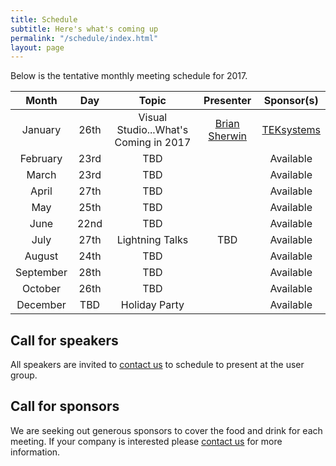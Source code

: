 ```yaml
---
title: Schedule
subtitle: Here's what's coming up
permalink: "/schedule/index.html"
layout: page
---
```


Below is the tentative monthly meeting schedule for 2017.

|   Month   |  Day |      Topic      | Presenter | Sponsor(s) |
|:---------:|:----:|:---------------:|:---------:|:----------:|
|  January  | 26th | Visual Studio...What's Coming in 2017 | [Brian Sherwin](http://briansherwin.com/) | [TEKsystems](https://www.teksystems.com) |
|  February | 23rd |       TBD       |           | Available |
|   March   | 23rd |       TBD       |           | Available |
|   April   | 27th |       TBD       |           | Available |
|    May    | 25th |       TBD       |           | Available |
|    June   | 22nd |       TBD       |           | Available |
|    July   | 27th | Lightning Talks |    TBD    | Available |
|   August  | 24th |       TBD       |           | Available |
| September | 28th |       TBD       |           | Available |
|  October  | 26th |       TBD       |           | Available |
|  December |  TBD |  Holiday Party  |           | Available |

## Call for speakers

All speakers are invited to [contact us](/about/#contact) to schedule to present at the user group.

## Call for sponsors

We are seeking out generous sponsors to cover the food and drink for each meeting. If your company is interested please [contact us](/about/#contact) for more information.